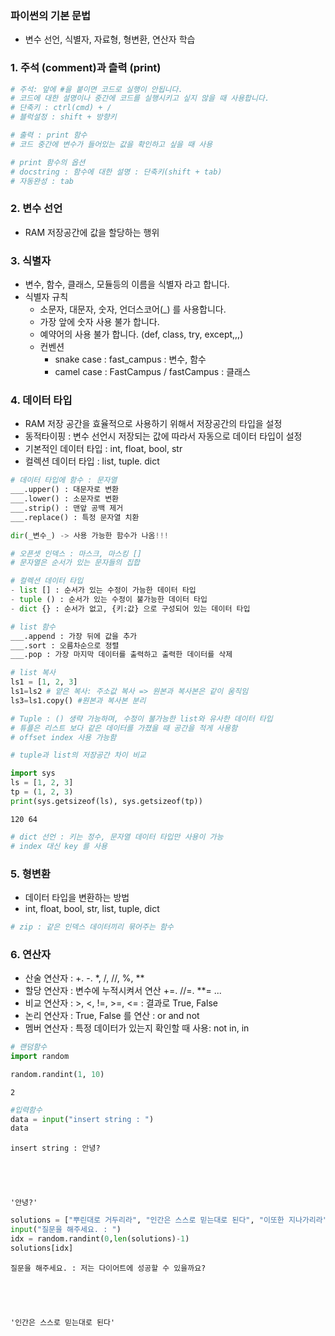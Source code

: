 ### 파이썬의 기본 문법
  - 변수 선언, 식별자, 자료형, 형변환, 연산자 학습

### 1. 주석 (comment)과 츨력 (print)


```python
# 주석: 앞에 #을 붙이면 코드로 실행이 안됩니다.
# 코드에 대한 설명이나 중간에 코드를 실행시키고 싶지 않을 때 사용합니다. 
# 단축키 : ctrl(cmd) + /
# 블럭설정 : shift + 방향키 
```


```python
# 출력 : print 함수
# 코드 중간에 변수가 들어있는 값을 확인하고 싶을 때 사용
```


```python
# print 함수의 옵션
# docstring : 함수에 대한 설명 : 단축키(shift + tab)
# 자동완성 : tab
```

### 2. 변수 선언
- RAM 저장공간에 값을 할당하는 행위 

### 3. 식별자
  - 변수, 함수, 클래스, 모듈등의 이름을 식별자 라고 합니다. 
  - 식별자 규칙
     - 소문자, 대문자, 숫자, 언더스코어(_) 를 사용합니다. 
     - 가장 앞에 숫자 사용 불가 합니다. 
     - 예약어의 사용 불가 합니다. (def, class, try, except,,,)
     - 컨벤션
          - snake case : fast_campus : 변수, 함수
          - camel case : FastCampus / fastCampus : 클래스 
     

### 4. 데이터 타입
- RAM 저장 공간을 효율적으로 사용하기 위해서 저장공간의 타입을 설정
- 동적타이핑 : 변수 선언시 저장되는 값에 따라서 자동으로 데이터 타입이 설정
- 기본적인 데이터 타입 : int, float, bool, str
- 컬렉션 데이터 타입 : list, tuple. dict


```python
# 데이터 타입에 함수 : 문자열
___.upper() : 대문자로 변환
___.lower() : 소문자로 변환
___.strip() : 맨앞 공백 제거
___.replace() : 특정 문자열 치환
```


```python
dir(_변수_) -> 사용 가능한 함수가 나옴!!!
```


```python
# 오픈셋 인덱스 : 마스크, 마스킹 []
# 문자열은 순서가 있는 문자들의 집합
```


```python
# 컬렉션 데이터 타입 
- list [] : 순서가 있는 수정이 가능한 데이터 타입 
- tuple () : 순서가 있는 수정이 불가능한 데이터 타입
- dict {} : 순서가 없고, {키:값} 으로 구성되어 있는 데이터 타입
```


```python
# list 함수
___.append : 가장 뒤에 값을 추가
___.sort : 오름차순으로 정렬
___.pop : 가장 마지막 데이터를 출력하고 출력한 데이터를 삭제
```


```python
# list 복사
ls1 = [1, 2, 3]
ls1=ls2 # 얕은 복사: 주소값 복사 => 원본과 복사본은 같이 움직임
ls3=ls1.copy() #원본과 복사본 분리
```


```python
# Tuple : () 생략 가능하며, 수정이 불가능한 list와 유사한 데이터 타입
# 튜플은 리스트 보다 같은 데이터를 가졌을 때 공간을 적게 사용함
# offset index 사용 가능함
```


```python
# tuple과 list의 저장공간 차이 비교

import sys
ls = [1, 2, 3]
tp = (1, 2, 3)
print(sys.getsizeof(ls), sys.getsizeof(tp))
```

    120 64



```python
# dict 선언 : 키는 정수, 문자열 데이터 타입만 사용이 가능
# index 대신 key 를 사용
```

### 5. 형변환
- 데이터 타입을 변환하는 방법
- int, float, bool, str, list, tuple, dict


```python
# zip : 같은 인덱스 데이터끼리 묶어주는 함수 
```

### 6. 연산자 
- 산술 연산자 : +. -.  *, /, //, %, **
- 할당 연산자 : 변수에 누적시켜서 연산 +=. //=. **= ...
- 비교 연산자 : >, <, !=, >=, <= : 결과로 True, False
- 논리 연산자 : True, False 를 연산 : or and not
- 멤버 연산자 : 특정 데이터가 있는지 확인할 때 사용: not in, in 


```python
# 랜덤함수
import random

random.randint(1, 10)
```




    2




```python
#입력함수
data = input("insert string : ")
data
```

    insert string : 안녕?





    '안녕?'




```python
solutions = ["뿌린대로 거두리라", "인간은 스스로 믿는대로 된다", "이또한 지나가리라" ]
input("질문을 해주세요. : ")
idx = random.randint(0,len(solutions)-1)
solutions[idx]
```

    질문을 해주세요. : 저는 다이어트에 성공할 수 있을까요?





    '인간은 스스로 믿는대로 된다'



